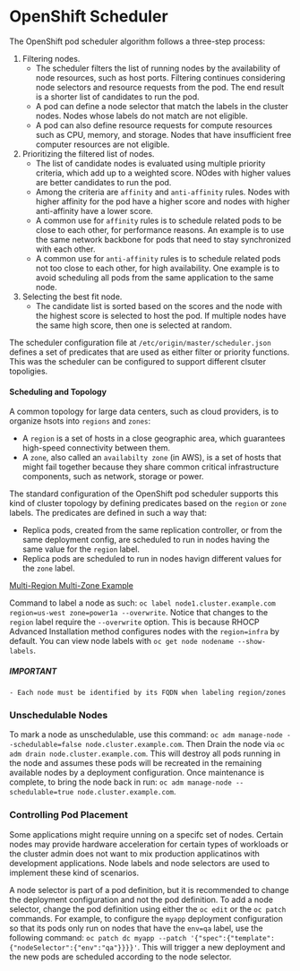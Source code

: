 # OpenShift Scheduler

The OpenShift pod scheduler algorithm follows a three-step process:

1. Filtering nodes.
    * The scheduler filters the list of running nodes by the availability of node resources, such as host ports. Filtering continues considering node selectors and resource requests from the pod. The end result is a shorter list of candidates to run the pod.
    * A pod can define a node selector that match the labels in the cluster nodes. Nodes whose labels do not match are not eligible.
    * A pod can also define resource requests for compute resources such as CPU, memory, and storage. Nodes that have insufficient free computer resources are not eligible.
2. Prioritizing the filtered list of nodes.
    * The list of candidate nodes is evaluated using multiple priority criteria, which add up to a weighted score. NOdes with higher values are better candidates to run the pod.
    * Among the criteria are `affinity` and `anti-affinity` rules. Nodes with higher affinity for the pod have a higher score and nodes with higher anti-affinity have a lower score.
    * A common use for `affinity` rules is to schedule related pods to be close to each other, for performance reasons. An example is to use the same network backbone for pods that need to stay synchronized with each other.
    * A common use for `anti-affinity` rules is to schedule related pods not too close to each other, for high availability. One example is to avoid scheduling all pods from the same application to the same node.
3. Selecting the best fit node.
    * The candidate list is sorted based on the scores and the node with the highest score is selected to host the pod. If multiple nodes have the same high score, then one is selected at random.

The scheduler configuration file at `/etc/origin/master/scheduler.json` defines a set of predicates that are used as either filter or priority functions. This was the scheduler can be configured to support different clsuter topoligies.

#### Scheduling and Topology

A common topology for large data centers, such as cloud providers, is to organize hsots into `regions` and `zones`:

* A `region` is a set of hosts in a close geographic area, which guarantees high-speed connectivity between them.
* A `zone`, also called an `availabilty zone` (in AWS), is a set of hosts that might fail together because they share common critical infrastructure components, such as network, storage or power.

The standard configuration of the OpenShift pod scheduler supports this kind of cluster topology by defining predicates based on the `region` or `zone` labels. The predicates are defined in such a way that:

* Replica pods, created from the same replication controller, or from the same deployment config, are scheduled to run in nodes having the same value for the `region` label.
* Replica pods are scheduled to run in nodes havign different values for the `zone` label.

[Multi-Region Multi-Zone Example](https://role.rhu.redhat.com/rol-rhu/static/static_file_cache/do280-3.9/ch07/regions-and-zones.png)

Command to label a node as such: `oc label node1.cluster.example.com region=us-west zone=power1a --overwrite`. Notice that changes to the `region` label require the `--overwrite` option. This is because RHOCP Advanced Installation method configures nodes with the `region=infra` by default. You can view node labels with `oc get node nodename --show-labels`.

##### IMPORTANT
    - Each node must be identified by its FQDN when labeling region/zones

### Unschedulable Nodes

To mark a node as unschedulable, use this command: `oc adm manage-node --schedulable=false node.cluster.example.com`. Then Drain the node via `oc adm drain node.cluster.example.com`. This will destroy all pods running in the node and assumes these pods will be recreated in the remaining available nodes by a deployment configuration. Once maintenance is complete, to bring the node back in run: `oc adm manage-node --schedulable=true node.cluster.example.com`.


### Controlling Pod Placement

Some applications might require unning on a specifc set of nodes. Certain nodes may provide hardware acceleration for certain types of workloads or the cluster admin does not want to mix production applicatinos with development applications. Node labels and node selectors are used to implement these kind of scenarios.

A node selector is part of a pod definition, but it is recommended to change the deployment configuration and not the pod definition. To add a node selector, change the pod definition using either the `oc edit` or the `oc patch` commands. For example, to configure the `myapp` deployment configuration so that its pods only run on nodes that have the `env=qa` label, use the following command: `oc patch dc myapp --patch '{"spec":{"template":{"nodeSelector":{"env":"qa"}}}}'`. This will trigger a new deployment and the new pods are scheduled according to the node selector.
